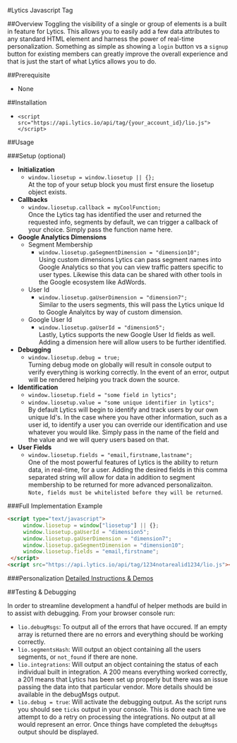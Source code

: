 #Lytics Javascript Tag

##Overview
Toggling the visibility of a single or group of elements is a built in feature for Lytics. This allows you to easily add a few data attributes to any standard HTML element and harness the power of real-time personalization. Something as simple as showing a `login` button vs a `signup` button for existing members can greatly improve the overall experience and that is just the start of what Lytics allows you to do.

##Prerequisite
*  None

##Installation
*  `<script src="https://api.lytics.io/api/tag/{your_account_id}/lio.js"></script>`

##Usage

###Setup (optional)
* **Initialization**
	* `window.liosetup = window.liosetup || {};`    
      At the top of your setup block you must first ensure the liosetup object exists.
* **Callbacks**
	* `window.liosetup.callback = myCoolFunction;`    
      Once the Lytics tag has identified the user and returned the requested info, segments by default, we can trigger a callback of your choice. Simply pass the function name here.
* **Google Analytics Dimensions**
	* Segment Membership
		* `window.liosetup.gaSegmentDimension = "dimension10";`    
         Using custom dimensions Lytics can pass segment names into Google Analytics so that you can view traffic patters specific to user types. Likewise this data can be shared with other tools in the Google ecosystem like AdWords.
	* User Id
		* `window.liosetup.gaUserDimension = "dimension7";`    
		  Similar to the users segments, this will pass the Lytics unique Id to Google Analyitcs by way of custom dimension.
	* Google User Id
		* `window.liosetup.gaUserId = "dimension5";`    
		  Lastly, Lytics supports the new Google User Id fields as well. Adding a dimension here will allow users to be further identified.
* **Debugging**
	* `window.liosetup.debug = true;`     
	  Turning debug mode on globally will result in console output to verify everything is working correctly. In the event of an error, output will be rendered helping you track down the source.
* **Identification**
	* `window.liosetup.field = "some field in lytics";`
	* `window.liosetup.value = "some unique identifier in lytics";`    
	  By default Lytics will begin to identify and track users by our own unique Id's. In the case where you have other information, such as a user id, to identify a user you can override our identification and use whatever you would like. Simply pass in the name of the field and the value and we will query users based on that.
* **User Fields**
	* `window.liosetup.fields = "email,firstname,lastname";`    
 	   One of the most powerful features of Lytics is the ability to return data, in real-time, for a user. Adding the desired fields in this comma separated string will allow for data in addition to segment membership to be returned for more advanced personalizaiton. `Note, fields must be whitelisted before they will be returned`.

###Full Implementation Example
```html
<script type="text/javascript">
     window.liosetup = window["liosetup"] || {};
     window.liosetup.gaUserId = "dimension5";
     window.liosetup.gaUserDimension = "dimension7";
     window.liosetup.gaSegmentDimension = "dimension10";
     window.liosetup.fields = "email,firstname";
 </script>
<script src="https://api.lytics.io/api/tag/1234notarealid1234/lio.js"></script>
```

###Personalization
[Detailed Instructions & Demos](../javascript/personalization/)


##Testing & Debugging

In order to streamline development a handful of helper methods are build in to assist with debugging. From your browser console run:

* `lio.debugMsgs`: To output all of the errors that have occured. If an empty array is returned there are no errors and everything should be working correctly.
* `lio.segmentsHash`: Will output an object containing all the users segments, or `not_found` if there are none.
* `lio.integrations`: Will output an object containing the status of each individual built in integration. A 200 means everything worked correctly, a 201 means that Lytics has been set up properly but there was an issue passing the data into that particular vendor. More details should be available in the debugMsgs output.
* `lio.debug = true`: Will activate the debugging output. As the script runs you should see `ticks` output in your console. This is done each time we attempt to do a retry on processing the integrations. No output at all would represent an error. Once things have completed the `debugMsgs` output should be displayed.